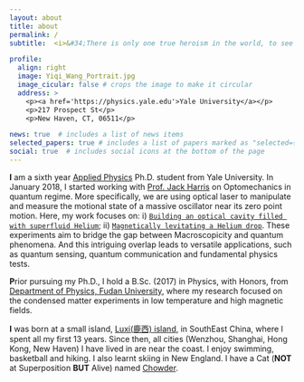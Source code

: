 ```yaml
---
layout: about
title: about
permalink: /
subtitle:  <i>&#34;There is only one true heroism in the world, to see the world as it is, and to love it.&#34;</i>

profile:
  align: right
  image: Yiqi_Wang_Portrait.jpg
  image_cicular: false # crops the image to make it circular
  address: >
    <p><a href='https://physics.yale.edu'>Yale University</a></p>
    <p>217 Prospect St</p>
    <p>New Haven, CT, 06511</p>

news: true  # includes a list of news items
selected_papers: true # includes a list of papers marked as "selected={true}"
social: true  # includes social icons at the bottom of the page
---
```

**I** am a sixth year [Applied Physics](https://appliedphysics.yale.edu/) Ph.D. student from Yale University. In January 2018, I started working with [Prof. Jack Harris](https://physics.yale.edu/people/jack-harris) on Optomechanics in quantum regime. More specifically, we are using optical laser to manipulate and measure the motional state of a massive oscillator near its zero point motion. Here, my work focuses on: i) [`Building an optical cavity filled with superfluid Helium`](/projects/phonon); ii) [`Magnetically levitating a Helium drop`](/projects/levitated). These experiments aim to bridge the gap between Macroscopicity and quantum phenomena. And this intriguing overlap leads to versatile applications, such as quantum sensing, quantum communication and fundamental physics tests.

**P**rior pursuing my Ph.D., I hold a B.Sc. (2017) in Physics, with Honors, from [Department of Physics, Fudan University](https://phys.fudan.edu.cn/eng/), where my research focused on the condensed matter experiments in low temperature and high magnetic fields.

**I** was born at a small island, [Luxi(鹿西) island](../assets/img/Luxi.jpeg), in SouthEast China, where I spent all my first 13 years. Since then, all cities (Wenzhou, Shanghai, Hong Kong, New Haven) I have lived in are near the coast. I enjoy swimming, basketball and hiking. I also learnt skiing in New England. I have a Cat (**NOT** at Superposition **BUT** Alive) named [Chowder](../assets/img/Chowder.jpeg).
